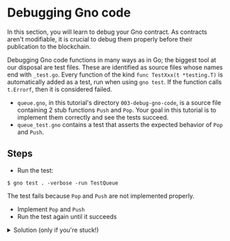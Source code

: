 # Debugging Gno code

In this section, you will learn to debug your Gno contract. As contracts aren't
modifiable, it is crucial to debug them properly before their publication to
the blockchain.

Debugging Gno code functions in many ways as in Go;
the biggest tool at our disposal are test files. These are identified
as source files whose names end with `_test.go`. Every function of
the kind `func TestXxx(t *testing.T)` is automatically added as a test,
run when using `gno test`. If the function calls `t.Errorf`, then it is
considered failed.

- `queue.gno`, in this tutorial's directory `003-debug-gno-code`, is a source file containing 2 stub functions `Push` and `Pop`. Your goal in this tutorial is to implement them correctly and see the tests succeed.
- `queue_test.gno` contains a test that asserts the expected behavior of `Pop` and
`Push`.

## Steps

- Run the test:
```
$ gno test . -verbose -run TestQueue
```
The test fails because `Pop` and `Push` are not implemented properly.

- Implement `Pop` and `Push`
- Run the test again until it succeeds 

<details>
    <summary>Solution (only if you're stuck!)</summary>

```go
func Push(s string) {
    q = append(q, s)
}

func Pop() string {
    if len(q) == 0 {
        return ""
    }
    s := q[0]
    q = q[1:]
    return s
}
```

</details>
